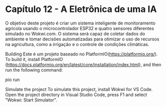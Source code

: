 # Capítulo 12 - A Eletrônica de uma IA
O objetivo deste projeto é criar um sistema inteligente de monitoramento agrícola usando o microcontrolador ESP32 e quatro sensores diferentes simulado no Wokwi.com. O sistema será capaz de coletar dados do ambiente e tomar decisões automatizadas para otimizar o uso de recursos na agricultura, como a irrigação e o controle de condições climáticas.

Building
Este é um projeto baseado no PlatformIO(https://platformio.org/). To build it, install PlatformIO (https://docs.platformio.org/en/latest/core/installation/index.html), and then run the following command:

pio run

Simulate the project
To simulate this project, install Wokwi for VS Code. Open the project directory in Visual Studio Code, press F1 and select "Wokwi: Start Simulator".